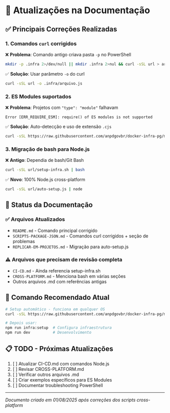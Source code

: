 # 📝 Atualizações na Documentação

## ✅ **Principais Correções Realizadas**

### 1. **Comandos `curl` corrigidos**

❌ **Problema**: Comando antigo criava pasta `-p` no PowerShell

```bash
mkdir -p .infra 2>/dev/null || mkdir .infra 2>nul && curl -sSL url > arquivo
```

✅ **Solução**: Usar parâmetro `-o` do curl

```bash
curl -sSL url -o .infra/arquivo.js
```

### 2. **ES Modules suportados**

❌ **Problema**: Projetos com `"type": "module"` falhavam

```
Error [ERR_REQUIRE_ESM]: require() of ES modules is not supported
```

✅ **Solução**: Auto-detecção e uso de extensão `.cjs`

```bash
curl -sSL https://raw.githubusercontent.com/anpdgovbr/docker-infra-pg/main/auto-setup.js | node
```

### 3. **Migração de bash para Node.js**

❌ **Antigo**: Dependia de bash/Git Bash

```bash
curl -sSL url/setup-infra.sh | bash
```

✅ **Novo**: 100% Node.js cross-platform

```bash
curl -sSL url/auto-setup.js | node
```

## 🎯 **Status da Documentação**

### ✅ **Arquivos Atualizados**

- `README.md` - Comando principal corrigido
- `SCRIPTS-PACKAGE-JSON.md` - Comandos curl corrigidos + seção de problemas
- `REPLICAR-EM-PROJETOS.md` - Migração para auto-setup.js

### ⚠️ **Arquivos que precisam de revisão completa**

- `CI-CD.md` - Ainda referencia setup-infra.sh
- `CROSS-PLATFORM.md` - Menciona bash em várias seções
- Outros arquivos .md com referências antigas

## 🚀 **Comando Recomendado Atual**

```bash
# Setup automático - funciona em qualquer OS
curl -sSL https://raw.githubusercontent.com/anpdgovbr/docker-infra-pg/main/auto-setup.js | node

# Depois usar:
npm run infra:setup  # Configura infraestrutura
npm run dev          # Desenvolvimento
```

## 📋 **TODO - Próximas Atualizações**

1. [ ] Atualizar CI-CD.md com comandos Node.js
2. [ ] Revisar CROSS-PLATFORM.md
3. [ ] Verificar outros arquivos .md
4. [ ] Criar exemplos específicos para ES Modules
5. [ ] Documentar troubleshooting PowerShell

---

_Documento criado em 01/08/2025 após correções dos scripts cross-platform_
